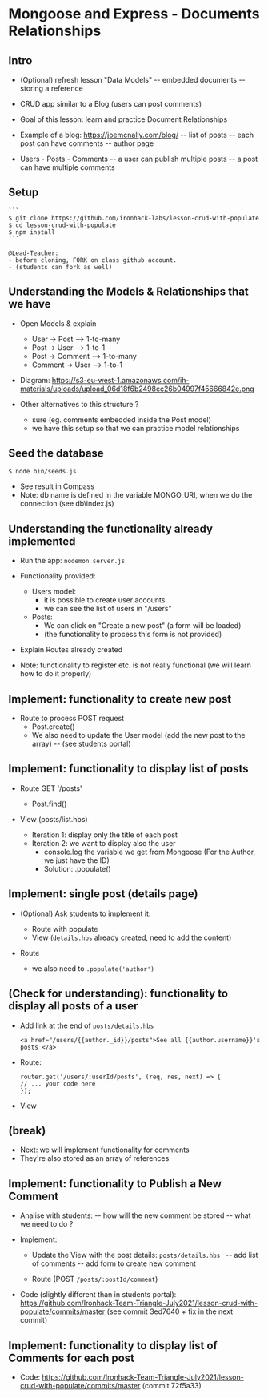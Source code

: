
# Mongoose and Express - Documents Relationships


<!--


- STUDENTS PORTAL: this doc. is ready and marks the steps to follow (code in students portal)
- ALTERNATIVE: books-authors. See "./w5d2 - a - ALTERNATIVE Codealong.md"

 -->



## Intro

- (Optional) refresh lesson "Data Models"
  -- embedded documents 
  -- storing a reference
  

- CRUD app similar to a Blog (users can post comments)

- Goal of this lesson: learn and practice Document Relationships

- Example of a blog: https://joemcnally.com/blog/
  -- list of posts
  -- each post can have comments
  -- author page


- Users - Posts - Comments
  -- a user can publish multiple posts
  -- a post can have multiple comments




## Setup

    ```
    $ git clone https://github.com/ironhack-labs/lesson-crud-with-populate
    $ cd lesson-crud-with-populate
    $ npm install
    ```

    @Lead-Teacher: 
    - before cloning, FORK on class github account.
    - (students can fork as well)


## Understanding the Models & Relationships that we have

- Open Models & explain

  - User -> Post --> 1-to-many
  - Post -> User --> 1-to-1
  - Post -> Comment --> 1-to-many
  - Comment -> User --> 1-to-1

- Diagram: https://s3-eu-west-1.amazonaws.com/ih-materials/uploads/upload_06d18f6b2498cc26b04997f45666842e.png

- Other alternatives to this structure ?
  - sure (eg. comments embedded inside the Post model)
  - we have this setup so that we can practice model relationships


## Seed the database

```
$ node bin/seeds.js
```

- See result in Compass
- Note: db name is defined in the variable MONGO_URI, when we do the connection (see db\index.js)


## Understanding the functionality already implemented

- Run the app: `nodemon server.js` 

- Functionality provided:
  - Users model:
    - it is possible to create user accounts
    - we can see the list of users in "/users"
  - Posts:
    - We can click on "Create a new post" (a form will be loaded)
    - (the functionality to process this form is not provided)

- Explain Routes already created


- Note: functionality to register etc. is not really functional (we will learn how to do it properly)



## Implement: functionality to create new post

- Route to process POST request
  - Post.create()
  - We also need to update the User model (add the new post to the array)
    -- (see students portal)


## Implement: functionality to display list of posts

- Route GET '/posts'
  - Post.find()

- View (posts/list.hbs)
  - Iteration 1: display only the title of each post
  - Iteration 2: we want to display also the user
    - console.log the variable we get from Mongoose (For the Author, we just have the ID)
    - Solution: .populate()



## Implement: single post (details page)

- (Optional) Ask students to implement it:
  - Route with populate
  - View (`details.hbs` already created, need to add the content)

- Route
  - we also need to `.populate('author')`


## (Check for understanding): functionality to display all posts of a user

- Add link at the end of `posts/details.hbs`

  ```
  <a href="/users/{{author._id}}/posts">See all {{author.username}}'s posts </a>
  ```

- Route:

    ```
    router.get('/users/:userId/posts', (req, res, next) => {
    // ... your code here
    });
    ```

- View




## (break)

- Next: we will implement functionality for comments
- They're also stored as an array of references



## Implement: functionality to Publish a New Comment

- Analise with students: 
  -- how will the new comment be stored
  -- what we need to do ?


- Implement:
  - Update the View with the post details: `posts/details.hbs `
    -- add list of comments
    -- add form to create new comment

  - Route (POST `/posts/:postId/comment`)


- Code (slightly different than in students portal):
  https://github.com/Ironhack-Team-Triangle-July2021/lesson-crud-with-populate/commits/master
  (see commit 3ed7640 + fix in the next commit)



## Implement: functionality to display list of Comments for each post

- Code:
  https://github.com/Ironhack-Team-Triangle-July2021/lesson-crud-with-populate/commits/master
  (commit 72f5a33)

